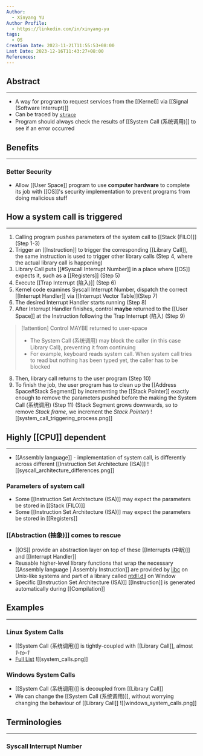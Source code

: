 ```yaml
---
Author:
  - Xinyang YU
Author Profile:
  - https://linkedin.com/in/xinyang-yu
tags:
  - OS
Creation Date: 2023-11-21T11:55:53+08:00
Last Date: 2023-12-16T11:43:27+08:00
References: 
---
```

## Abstract
---
- A way for program to request services from the [[Kernel]] via [[Signal (Software Interrupt)]]
- Can be traced by [``strace``](https://stackoverflow.com/questions/65510246/can-a-system-call-happen-in-a-c-program)
- Program should always check the results of [[System Call (系统调用)]] to see if an error occurred 


## Benefits
---
### Better Security
- Allow [[User Space]] program to use **computer hardware** to complete its job with [[OS]]'s security implementation to prevent programs from doing malicious stuff

## How a system call is triggered
---
1. Calling program pushes parameters of the system call to [[Stack (FILO)]] (Step 1-3)
2. Trigger an [[Instruction]] to trigger the corresponding [[Library Call]], the same instruction is used to trigger other library calls (Step 4, where the actual library call is happening)
3. Library Call puts [[#Syscall Interrupt Number]] in  a place where [[OS]] expects it, such as a [[Registers]] (Step 5)
4. Execute [[Trap Interrupt (陷入)]] (Step 6)
5. Kernel code examines Syscall Interrupt Number, dispatch the correct [[Interrupt Handler]] via [[Interrupt Vector Table]](Step 7)
6. The desired Interrupt Handler starts running (Step 8)
7. After Interrupt Handler finishes, control **maybe** returned to the [[User Space]] at the Instruction following the Trap Interrupt (陷入) (Step 9)
>[!attention] Control MAYBE returned to user-space
>- The System Call (系统调用) may block the caller (in this case Library Call), preventing it from continuing
>- For example, keyboard reads system call. When system call tries to read but nothing has been typed yet, the caller has to be blocked
8. Then, library call returns to the user program  (Step 10)
9. To finish the job, the user program has to clean up the [[Address Space#Stack Segment]] by incrementing the [[Stack Pointer]] exactly enough to remove the parameters pushed before the making the System Call (系统调用) (Step 11) (Stack Segment grows downwards, so to remove *Stack frame*, we increment the *Stack Pointer*)
![[system_call_triggering_process.png]]


## Highly [[CPU]] dependent
---
- [[Assembly language]] - implementation of system call, is differently across different [[Instruction Set Architecture (ISA)]]
![[syscall_architecture_differences.png]]
### Parameters of system call
- Some [[Instruction Set Architecture (ISA)]] may expect the parameters be stored in [[Stack (FILO)]]
- Some [[Instruction Set Architecture (ISA)]] may expect the parameters be stored in [[Registers]]
### [[Abstraction (抽象)]] comes to rescue
- [[OS]] provide an abstraction layer on top of these [[Interrupts (中断)]] and [[Interrupt Handler]]
- Reusable higher-level library functions that wrap the necessary [[Assembly language | Assembly Instruction]] are provided by [libc](https://www.gnu.org/software/libc/) on Unix-like systems and part of a library called [ntdll.dll](https://learn.microsoft.com/en-us/windows-hardware/drivers/kernel/libraries-and-headers) on Window
- Specific [[Instruction Set Architecture (ISA)]] [[Instruction]] is generated automatically during [[Compilation]]




## Examples
---
### Linux System Calls
- [[System Call (系统调用)]] is tightly-coupled with [[Library Call]], almost *1-to-1*
- [Full List](https://man7.org/linux/man-pages/man2/syscalls.2.html)
![[system_calls.png]]


### Windows System Calls
- [[System Call (系统调用)]] is decoupled from [[Library Call]]
- We can change the [[System Call (系统调用)]], without worrying changing the behaviour of [[Library Call]]
![[windows_system_calls.png]]



## Terminologies
---
### Syscall Interrupt Number
